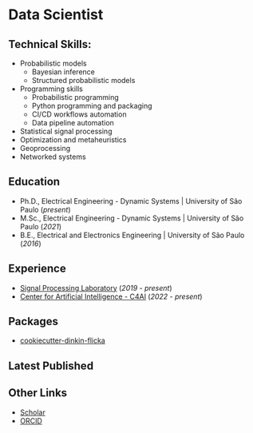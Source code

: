 # Data Scientist

## Technical Skills:

- Probabilistic models
  - Bayesian inference
  - Structured probabilistic models
- Programming skills
  - Probabilistic programming
  - Python programming and packaging
  - CI/CD workflows automation
  - Data pipeline automation
- Statistical signal processing
- Optimization and metaheuristics
- Geoprocessing
- Networked systems

## Education

- Ph.D., Electrical Engineering - Dynamic Systems | University of São Paulo (_present_)
- M.Sc., Electrical Engineering - Dynamic Systems | University of São Paulo (_2021_)
- B.E., Electrical and Electronics Engineering | University of São Paulo (_2016_)

## Experience

- [Signal Processing Laboratory](http://www1.sel.eesc.usp.br/lps/) (_2019 - present_)
- [Center for Artificial Intelligence - C4AI](https://c4ai.inova.usp.br/) (_2022 -
  present_)

## Packages

- [cookiecutter-dinkin-flicka](https://github.com/luizdesuo/cookiecutter-dinkin-flicka)

## Latest Published

<!-- latest_published starts -->

<!-- latest_published ends -->

## Other Links

- [Scholar](https://scholar.google.com.br/citations?user=YLWr2gsAAAAJ)
- [ORCID](https://orcid.org/0000-0001-8629-1870)
